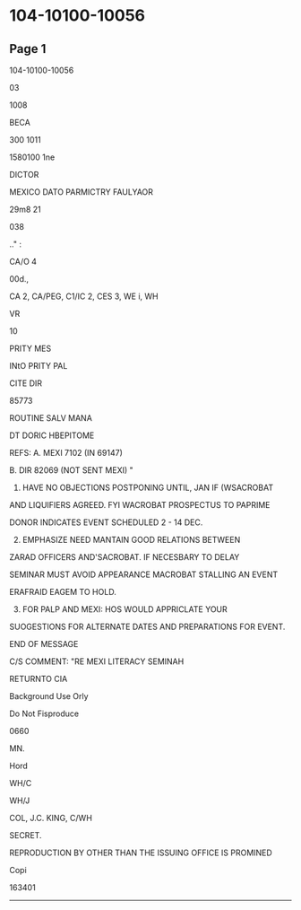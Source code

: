 # 104-10100-10056

## Page 1

104-10100-10056

03

1008

BECA

300 1011

1580100 1ne

DICTOR

MEXICO DATO PARMICTRY FAULYAOR

29m8 21

038

.." :

CA/O 4

00d.,

CA 2, CA/PEG, C1/IC 2, CES 3, WE i, WH

VR

10

PRITY MES

INtO PRITY PAL

CITE DIR

85773

ROUTINE SALV MANA

DT DORIC HBEPITOME

REFS: A. MEXI 7102 (IN 69147)

B. DIR 82069 (NOT SENT MEXI) "

1. HAVE NO OBJECTIONS POSTPONING UNTIL, JAN IF (WSACROBAT

AND LIQUIFIERS AGREED. FYI WACROBAT PROSPECTUS TO PAPRIME

DONOR INDICATES EVENT SCHEDULED 2 - 14 DEC.

2. EMPHASIZE NEED MANTAIN GOOD RELATIONS BETWEEN

ZARAD OFFICERS AND'SACROBAT. IF NECESBARY TO DELAY

SEMINAR MUST AVOID APPEARANCE MACROBAT STALLING AN EVENT

ERAFRAID EAGEM TO HOLD.

3. FOR PALP AND MEXI: HOS WOULD APPRICLATE YOUR

SUOGESTIONS FOR ALTERNATE DATES AND PREPARATIONS FOR EVENT.

END OF MESSAGE

C/S COMMENT: "RE MEXI LITERACY SEMINAH

RETURNTO CIA

Background Use Orly

Do Not Fisproduce

0660

MN.

Hord

WH/C

WH/J

COL, J.C. KING, C/WH

SECRET.

REPRODUCTION BY OTHER THAN THE ISSUING OFFICE IS PROMINED

Copi

163401

---

